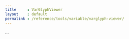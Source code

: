 ```yaml
---
title     : VarGlyphViewer
layout    : default
permalink : /reference/tools/variable/varglyph-viewer/
---
```


...

<!--

background info on adding and subtracting glyphs:

http://doc.robofont.com/documentation/tutorials/using-glyphmath/

-->
